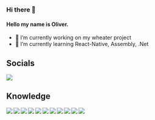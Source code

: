### Hi there 👋

#### Hello my name is Oliver.

- 🔭 I’m currently working on my wheater project
- 🌱 I’m currently learning React-Native, Assembly, .Net

## Socials

[<img src="https://img.shields.io/badge/Instagram-E4405F?style=for-the-badge&logo=instagram&logoColor=white"/>](https://www.instagram.com/olliindahouse/)

## Knowledge

<img align="left" src="https://img.shields.io/badge/C%2B%2B-00599C?style=for-the-badge&logo=c%2B%2B&logoColor=white" />
<img align="left" src="https://img.shields.io/badge/CSS3-1572B6?style=for-the-badge&logo=css3&logoColor=white" />
<img align="left" src="https://img.shields.io/badge/HTML5-E34F26?style=for-the-badge&logo=html5&logoColor=white" />
<img align="left" src="https://img.shields.io/badge/JavaScript-323330?style=for-the-badge&logo=javascript&logoColor=F7DF1E" />
<img align="left" src="https://img.shields.io/badge/Flask-000000?style=for-the-badge&logo=flask&logoColor=white" />
<img src="https://img.shields.io/badge/Python-FFD43B?style=for-the-badge&logo=python&logoColor=blue" />
<img align="left" src="https://img.shields.io/badge/R-276DC3?style=for-the-badge&logo=r&logoColor=white" />
<img align="left" src="https://img.shields.io/badge/Scratch-4D97FF?style=for-the-badge&logo=Scratch&logoColor=white" />
<img align="left" src="https://img.shields.io/badge/OpenJDK-ED8B00?style=for-the-badge&logo=openjdk&logoColor=white" />
<img align="left" src="https://img.shields.io/badge/React-20232A?style=for-the-badge&logo=react&logoColor=61DAFB" />
<img align="left" src="https://img.shields.io/badge/Spring_Boot-F2F4F9?style=for-the-badge&logo=spring-boot" />

